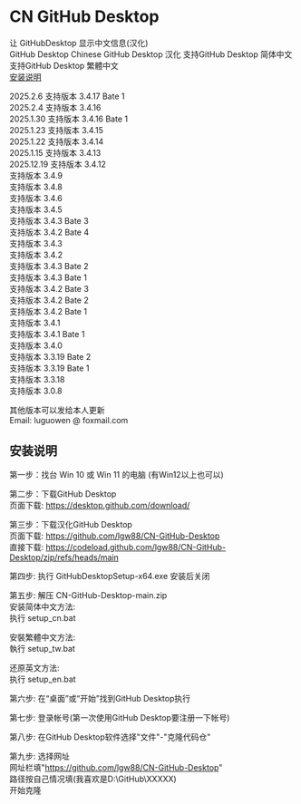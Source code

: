 # CN GitHub Desktop
让 GitHubDesktop 显示中文信息(汉化)   
GitHub Desktop Chinese
GitHub Desktop 汉化
支持GitHub Desktop 简体中文  
支持GitHub Desktop 繁體中文  
[安装说明](#安装说明)
  
2025.2.6   支持版本 3.4.17 Bate 1  
2025.2.4   支持版本 3.4.16  
2025.1.30  支持版本 3.4.16 Bate 1  
2025.1.23  支持版本 3.4.15  
2025.1.22  支持版本 3.4.14  
2025.1.15  支持版本 3.4.13  
2025.12.19 支持版本 3.4.12  
支持版本 3.4.9  
支持版本 3.4.8  
支持版本 3.4.6  
支持版本 3.4.5  
支持版本 3.4.3 Bate 3  
支持版本 3.4.2 Bate 4  
支持版本 3.4.3  
支持版本 3.4.2   
支持版本 3.4.3 Bate 2  
支持版本 3.4.3 Bate 1  
支持版本 3.4.2 Bate 3  
支持版本 3.4.2 Bate 2  
支持版本 3.4.2 Bate 1  
支持版本 3.4.1  
支持版本 3.4.1 Bate 1  
支持版本 3.4.0  
支持版本 3.3.19 Bate 2  
支持版本 3.3.19 Bate 1  
支持版本 3.3.18  
支持版本 3.0.8  
  
  
  
其他版本可以发给本人更新  
Email: luguowen @ foxmail.com
  

## 安装说明

  
第一步：找台 Win 10 或 Win 11 的电脑  (有Win12以上也可以)
  
第二步：下载GitHub Desktop  
  页面下载: https://desktop.github.com/download/
  
第三步：下载汉化GitHub Desktop  
  页面下载: https://github.com/lgw88/CN-GitHub-Desktop  
  直接下载: https://codeload.github.com/lgw88/CN-GitHub-Desktop/zip/refs/heads/main  
  
第四步: 执行 GitHubDesktopSetup-x64.exe 安装后关闭  
  
第五步: 解压 CN-GitHub-Desktop-main.zip  
  安装简体中文方法:  
  执行 setup_cn.bat  
  
  安裝繁體中文方法:  
  執行 setup_tw.bat  
  
  还原英文方法:  
  执行 setup_en.bat

  
第六步: 在“桌面”或“开始”找到GitHub Desktop执行  

第七步: 登录帐号(第一次使用GitHub Desktop要注册一下帐号)

第八步: 在GitHub Desktop软件选择"文件"-"克隆代码仓"

第九步: 选择网址  
  网址栏填"https://github.com/lgw88/CN-GitHub-Desktop"  
  路径按自己情况填(我喜欢是D:\GitHub\XXXXX\)  
  开始克隆

